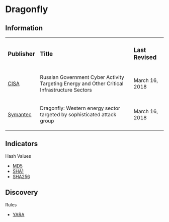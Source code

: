 # Dragonfly

## Information
<table>
  <tr>
    <td>
      <h3>Publisher</h3>
    </td>
    <td>
      <h3>Title</h3>
    </td>
    <td>
      <h3>Last Revised</h3>
    </td>
  </tr>
  <tr>
    <td>
      <a href="https://www.cisa.gov/news-events/alerts/2018/03/15/russian-government-cyber-activity-targeting-energy-and-other-critical">CISA</a>
    </td>
    <td>
      <p>Russian Government Cyber Activity Targeting Energy and Other Critical Infrastructure Sectors</p>
    </td>
    <td>
      <p>March 16, 2018</p>
    </td>
  </tr>
  <tr>
    <td>
      <a href="https://symantec-enterprise-blogs.security.com/threat-intelligence/dragonfly-energy-sector-cyber-attacks">Symantec</a>
    </td>
    <td>
      <p>Dragonfly: Western energy sector targeted by sophisticated attack group</p>
    </td>
    <td>
      <p>March 16, 2018</p>
    </td>
  </tr>
</table>

## Indicators
Hash Values
- <a href="https://github.com/PudgyDragon/IOCs/blob/main/All/Dragonfly/samples.md5">MD5</a>
- <a href="https://github.com/PudgyDragon/IOCs/blob/main/All/Dragonfly/samples.sha1">SHA1</a>
- <a href="https://github.com/PudgyDragon/IOCs/blob/main/All/Dragonfly/samples.sha256">SHA256</a>

## Discovery
Rules
- <a href="https://github.com/PudgyDragon/IOCs/blob/main/All/Dragonfly/rules.yara">YARA</a>
